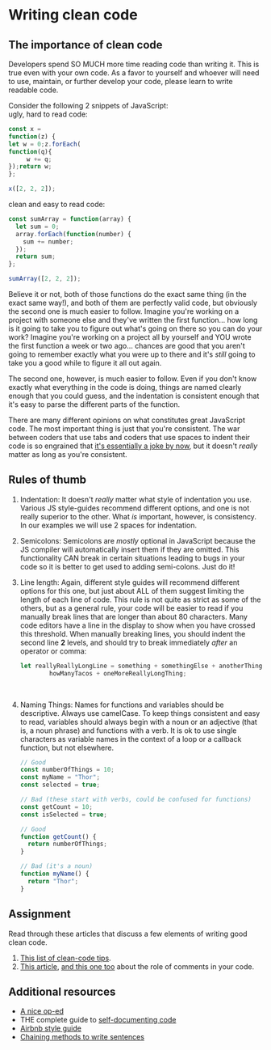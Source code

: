 # Writing clean code

## The importance of clean code

Developers spend SO MUCH more time reading code than writing it. This is true even with your own code. As a favor to yourself and whoever will need to use, maintain, or further develop your code, please learn to write readable code.

Consider the following 2 snippets of JavaScript:  
ugly, hard to read code:

```javascript
const x =
function(z) {
let w = 0;z.forEach(
function(q){
     w += q;
});return w;
};

x([2, 2, 2]);
```

clean and easy to read code:

```javascript
const sumArray = function(array) {
  let sum = 0;
  array.forEach(function(number) {
    sum += number;
  });
  return sum;
};

sumArray([2, 2, 2]);
```

Believe it or not, both of those functions do the exact same thing \(in the exact same way!\), and both of them are perfectly valid code, but obviously the second one is much easier to follow. Imagine you're working on a project with someone else and they've written the first function... how long is it going to take you to figure out what's going on there so you can do your work? Imagine you're working on a project all by yourself and YOU wrote the first function a week or two ago... chances are good that you aren't going to remember exactly what you were up to there and it's _still_ going to take you a good while to figure it all out again.

The second one, however, is much easier to follow. Even if you don't know exactly what everything in the code is doing, things are named clearly enough that you could guess, and the indentation is consistent enough that it's easy to parse the different parts of the function.

There are many different opinions on what constitutes great JavaScript code. The most important thing is just that you're consistent. The war between coders that use tabs and coders that use spaces to indent their code is so engrained that [it's essentially a joke by now](https://www.youtube.com/watch?v=SsoOG6ZeyUI), but it doesn't _really_ matter as long as you're consistent.

## Rules of thumb

1. Indentation: It doesn't _really_ matter what style of indentation you use. Various JS style-guides recommend different options, and one is not really superior to the other. What _is_ important, however, is consistency. In our examples we will use 2 spaces for indentation.
2. Semicolons: Semicolons are _mostly_ optional in JavaScript because the JS compiler will automatically insert them if they are omitted. This functionality CAN break in certain situations leading to bugs in your code so it is better to get used to adding semi-colons. Just do it!
3. Line length: Again, different style guides will recommend different options for this one, but just about ALL of them suggest limiting the length of each line of code. This rule is not quite as strict as some of the others, but as a general rule, your code will be easier to read if you manually break lines that are longer than about 80 characters. Many code editors have a line in the display to show when you have crossed this threshold. When manually breaking lines, you should indent the second line **2** levels, and should try to break immediately _after_ an operator or comma:

   ```javascript
   let reallyReallyLongLine = something + somethingElse + anotherThing +
           howManyTacos + oneMoreReallyLongThing;
   ```

   ​

4. Naming Things: Names for functions and variables should be descriptive. Always use camelCase. To keep things consistent and easy to read, variables should always begin with a noun or an adjective \(that is, a noun phrase\) and functions with a verb. It is ok to use single characters as variable names in the context of a loop or a callback function, but not elsewhere.

   ```javascript
   // Good
   const numberOfThings = 10;
   const myName = "Thor";
   const selected = true;

   // Bad (these start with verbs, could be confused for functions)
   const getCount = 10;
   const isSelected = true;

   // Good
   function getCount() {
     return numberOfThings;
   }

   // Bad (it's a noun)
   function myName() {
     return "Thor";
   }
   ```

## Assignment

Read through these articles that discuss a few elements of writing good clean code.

1. [This list of clean-code tips](https://onextrapixel.com/10-principles-for-keeping-your-programming-code-clean/).
2. [This article](https://blog.codinghorror.com/coding-without-comments/), [and this one too](https://blog.codinghorror.com/code-tells-you-how-comments-tell-you-why/) about the role of comments in your code.

## Additional resources

* [A nice op-ed](https://www.martinfowler.com/bliki/CodeAsDocumentation.html)
* THE complete guide to [self-documenting code](http://wiki.c2.com/?SelfDocumentingCode)
* [Airbnb style guide](https://github.com/airbnb/javascript)  
* [Chaining methods to write sentences](https://web.archive.org/web/20190211152543/https://javascriptissexy.com/beautiful-javascript-easily-create-chainable-cascading-methods-for-expressiveness/)   

